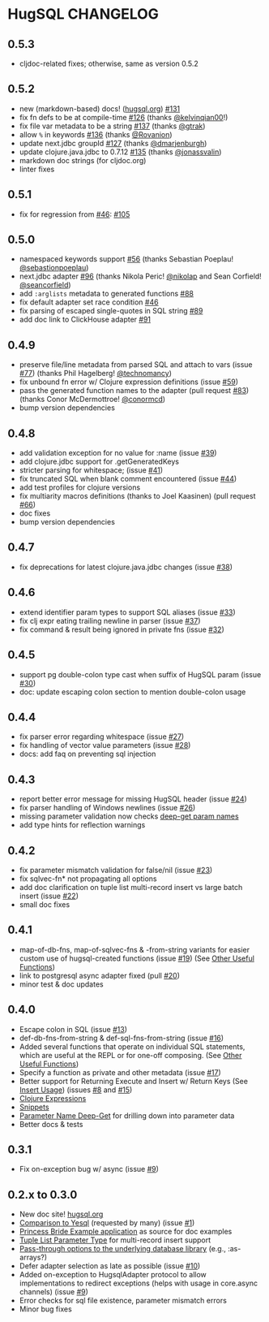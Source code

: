 # HugSQL CHANGELOG

## 0.5.3

- cljdoc-related fixes; otherwise, same as version 0.5.2

## 0.5.2

- new (markdown-based) docs! ([hugsql.org](https://www.hugsql.org)) [#131](https://github.com/layerware/hugsql/pull/131)
- fix fn defs to be at compile-time [#126](https://github.com/layerware/hugsql/issues/126) (thanks [@kelvinqian00](https://github.com/kelvinqian00)!)
- fix file var metadata to be a string [#137](https://github.com/layerware/hugsql/issues/137) (thanks [@gtrak](https://github.com/gtrak))
- allow `%` in keywords [#136](https://github.com/layerware/hugsql/pull/136) (thanks [@Rovanion](https://github.com/Rovanion))
- update next.jdbc groupId [#127](https://github.com/layerware/hugsql/issues/127) (thanks [@dmarjenburgh](https://github.com/dmarjenburgh))
- update clojure.java.jdbc to 0.7.12 [#135](https://github.com/layerware/hugsql/pull/135) (thanks [@jonassvalin](https://github.com/jonassvalin))
- markdown doc strings (for cljdoc.org)
- linter fixes

## 0.5.1

- fix for regression from [#46](https://github.com/layerware/hugsql/issues/46): [#105](https://github.com/layerware/hugsql/issues/105)

## 0.5.0

- namespaced keywords support [#56](https://github.com/layerware/hugsql/issues/56)
  (thanks Sebastian Poeplau! [@sebastionpoeplau](https://github.com/sebastianpoeplau))
- next.jdbc adapter [#96](https://github.com/layerware/hugsql/issues/96)
  (thanks Nikola Peric! [@nikolap](https://github.com/nikolap) and
  Sean Corfield! [@seancorfield](https://github.com/seancorfield))
- add `:arglists` metadata to generated functions [#88](https://github.com/layerware/hugsql/issues/88)
- fix default adapter set race condition [#46](https://github.com/layerware/hugsql/issues/46)
- fix parsing of escaped single-quotes in SQL string [#89](https://github.com/layerware/hugsql/issues/89)
- add doc link to ClickHouse adapter [#91](https://github.com/layerware/hugsql/issues/91)

## 0.4.9

- preserve file/line metadata from parsed SQL and attach to vars
  (issue [#77](https://github.com/layerware/hugsql/issues/77))
  (thanks Phil Hagelberg!
  [@technomancy](https://github.com/technomancy))
- fix unbound fn error w/ Clojure expression definitions (issue
  [#59](https://github.com/layerware/hugsql/issues/59))
- pass the generated function names to the adapter (pull request
  [#83](https://github.com/layerware/hugsql/issues/83)) (thanks Conor
  McDermottroe! [@conormcd](https://github.com/conormcd))
- bump version dependencies

## 0.4.8

- add validation exception for no value for :name (issue
  [#39](https://github.com/layerware/hugsql/issues/39))
- add clojure.jdbc support for .getGeneratedKeys
- stricter parsing for whitespace; (issue
  [#41](https://github.com/layerware/hugsql/issues/41))
- fix truncated SQL when blank comment encountered (issue
  [#44](https://github.com/layerware/hugsql/issues/44))
- add test profiles for clojure versions
- fix multiarity macros definitions (thanks to Joel Kaasinen)
  (pull request [#66](https://github.com/layerware/hugsql/pull/66))
- doc fixes
- bump version dependencies

## 0.4.7

- fix deprecations for latest clojure.java.jdbc changes (issue
  [#38](https://github.com/layerware/hugsql/issues/38))

## 0.4.6

- extend identifier param types to support SQL aliases (issue
  [#33](https://github.com/layerware/hugsql/issues/33))
- fix clj expr eating trailing newline in parser (issue
  [#37](https://github.com/layerware/hugsql/issues/37))
- fix command & result being ignored in private fns (issue
  [#32](https://github.com/layerware/hugsql/issues/32))

## 0.4.5

- support pg double-colon type cast when suffix of HugSQL param (issue
  [#30](https://github.com/layerware/hugsql/issues/30))
- doc: update escaping colon section to mention double-colon usage

## 0.4.4

- fix parser error regarding whitespace (issue
  [#27](https://github.com/layerware/hugsql/issues/27))
- fix handling of vector value parameters (issue
  [#28](https://github.com/layerware/hugsql/issues/28))
- docs: add faq on preventing sql injection

## 0.4.3

- report better error message for missing HugSQL header (issue
  [#24](https://github.com/layerware/hugsql/issues/24))
- fix parser handling of Windows newlines (issue
  [#26](https://github.com/layerware/hugsql/issues/26))
- missing parameter validation now checks
  [deep-get param names](http://www.hugsql.org/#deep-get-param-name)
- add type hints for reflection warnings

## 0.4.2

- fix parameter mismatch validation for false/nil (issue
  [#23](https://github.com/layerware/hugsql/issues/23))
- fix sqlvec-fn* not propagating all options
- add doc clarification on tuple list multi-record insert vs large
  batch insert (issue
  [#22](https://github.com/layerware/hugsql/issues/22))
- small doc fixes

## 0.4.1

- map-of-db-fns, map-of-sqlvec-fns & -from-string variants for easier
  custom use of hugsql-created functions (issue
  [#19](https://github.com/layerware/hugsql/issues/19)) (See
  [Other Useful Functions](http://www.hugsql.org/#using-other-fns))
- link to postgresql async adapter fixed (pull
  [#20](https://github.com/layerware/hugsql/pull/20))
- minor test & doc updates

## 0.4.0

- Escape colon in SQL (issue
  [#13](https://github.com/layerware/hugsql/issues/13))
- def-db-fns-from-string & def-sql-fns-from-string (issue
  [#16](https://github.com/layerware/hugsql/issues/16))
- Added several functions that operate on individual SQL statements,
  which are useful at the REPL or for one-off composing.  (See
  [Other Useful Functions](http://www.hugsql.org/#using-other-fns))
- Specify a function as private and other metadata (issue
  [#17](https://github.com/layerware/hugsql/issues/17))
- Better support for Returning Execute and Insert w/ Return Keys (See
  [Insert Usage](http://www.hugsql.org/#using-insert)) (issues
  [#8](https://github.com/layerware/hugsql/issues/8) and
  [#15](https://github.com/layerware/hugsql/issues/15))
- [Clojure Expressions](http://www.hugsql.org/#using-expressions)
- [Snippets](http://www.hugsql.org/#using-snippets)
- [Parameter Name Deep-Get](http://www.hugsql.org/#deep-get-param-name)
  for drilling down into parameter data
- Better docs & tests

## 0.3.1

- Fix on-exception bug w/ async (issue [#9](https://github.com/layerware/hugsql/issues/9))

## 0.2.x to 0.3.0

- New doc site! [hugsql.org](http://www.hugsql.org)
- [Comparison to Yesql](http://www.hugsql.org/#faq-yesql) (requested
  by many) (issue [#1](https://github.com/layerware/hugsql/issues/1))
- [Princess Bride Example application](https://github.com/layerware/hugsql/tree/master/examples/princess-bride)
  as source for doc examples
- [Tuple List Parameter Type](http://www.hugsql.org/#param-tuple-list) for multi-record insert support
- [Pass-through options to the underlying database library](http://www.hugsql.org/#using-advanced) (e.g., :as-arrays?)
- Defer adapter selection as late as possible (issue
  [#10](https://github.com/layerware/hugsql/issues/10))
- Added on-exception to HugsqlAdapter protocol to allow
  implementations to redirect exceptions (helps with usage in
  core.async channels) (issue [#9](https://github.com/layerware/hugsql/issues/9))
- Error checks for sql file existence, parameter mismatch errors
- Minor bug fixes
